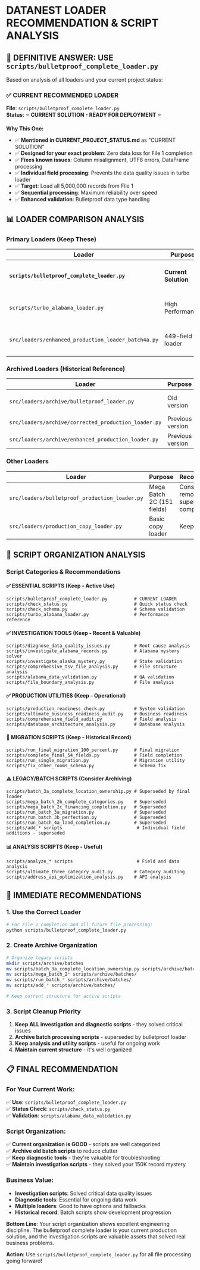 # DATANEST LOADER RECOMMENDATION & SCRIPT ANALYSIS

## 🎯 **DEFINITIVE ANSWER: USE `scripts/bulletproof_complete_loader.py`**

Based on analysis of all loaders and your current project status:

### **✅ CURRENT RECOMMENDED LOADER**
**File**: `scripts/bulletproof_complete_loader.py`  
**Status**: ⭐ **CURRENT SOLUTION - READY FOR DEPLOYMENT** ⭐

**Why This One:**
- ✅ **Mentioned in CURRENT_PROJECT_STATUS.md** as "CURRENT SOLUTION"
- ✅ **Designed for your exact problem**: Zero data loss for File 1 completion  
- ✅ **Fixes known issues**: Column misalignment, UTF8 errors, DataFrame processing
- ✅ **Individual field processing**: Prevents the data quality issues in turbo loader
- ✅ **Target**: Load all 5,000,000 records from File 1
- ✅ **Sequential processing**: Maximum reliability over speed
- ✅ **Enhanced validation**: Bulletproof data type handling

## 📊 **LOADER COMPARISON ANALYSIS**

### **Primary Loaders (Keep These)**

| Loader | Purpose | Status | Use Case |
|--------|---------|--------|----------|
| **`scripts/bulletproof_complete_loader.py`** | **Current Solution** | ✅ **USE THIS** | File 1 completion, File 2, all future files |
| `scripts/turbo_alabama_loader.py` | High Performance | ⚠️ Has data quality issues | Reference only - don't use until fixed |
| `src/loaders/enhanced_production_loader_batch4a.py` | 449-field loader | ✅ Working but slower | Alternative if bulletproof has issues |

### **Archived Loaders (Historical Reference)**

| Loader | Purpose | Status | Action |
|--------|---------|--------|--------|
| `src/loaders/archive/bulletproof_loader.py` | Old version | ❌ Outdated (5 fields only) | Keep archived |
| `src/loaders/archive/corrected_production_loader.py` | Previous version | ❌ Superseded | Keep archived |
| `src/loaders/archive/enhanced_production_loader.py` | Previous version | ❌ Superseded | Keep archived |

### **Other Loaders**
| Loader | Purpose | Recommendation |
|--------|---------|----------------|
| `src/loaders/bulletproof_production_loader.py` | Mega Batch 2C (151 fields) | Consider removing - superseded by complete loader |
| `src/loaders/production_copy_loader.py` | Basic copy loader | Keep as utility |

## 🧹 **SCRIPT ORGANIZATION ANALYSIS**

### **Script Categories & Recommendations**

#### **✅ ESSENTIAL SCRIPTS (Keep - Active Use)**
```
scripts/bulletproof_complete_loader.py          # CURRENT LOADER
scripts/check_status.py                         # Quick status check
scripts/check_schema.py                         # Schema validation
scripts/turbo_alabama_loader.py                 # Performance reference
```

#### **✅ INVESTIGATION TOOLS (Keep - Recent & Valuable)**
```
scripts/diagnose_data_quality_issues.py         # Root cause analysis
scripts/investigate_alabama_records.py          # Alabama mystery solver
scripts/investigate_alaska_mystery.py           # State validation
scripts/comprehensive_tsv_file_analysis.py      # File structure analysis
scripts/alabama_data_validation.py              # QA validation
scripts/file_boundary_analysis.py               # File analysis
```

#### **✅ PRODUCTION UTILITIES (Keep - Operational)**
```
scripts/production_readiness_check.py           # System validation  
scripts/ultimate_business_readiness_audit.py    # Business readiness
scripts/comprehensive_field_audit.py            # Field analysis
scripts/database_architecture_analysis.py       # Database analysis
```

#### **🔄 MIGRATION SCRIPTS (Keep - Historical Record)**
```
scripts/run_final_migration_100_percent.py      # Final migration
scripts/complete_final_54_fields.py             # Field completion
scripts/run_single_migration.py                 # Migration utility
scripts/fix_other_rooms_schema.py               # Schema fix
```

#### **⚠️ LEGACY/BATCH SCRIPTS (Consider Archiving)**
```
scripts/batch_3a_complete_location_ownership.py # Superseded by final loader
scripts/mega_batch_2b_complete_categories.py    # Superseded
scripts/mega_batch_2c_financing_completion.py   # Superseded  
scripts/run_batch_3a_migration.py               # Superseded
scripts/run_batch_3b_perfection.py              # Superseded
scripts/run_batch_4a_land_completion.py         # Superseded
scripts/add_* scripts                            # Individual field additions - superseded
```

#### **📊 ANALYSIS SCRIPTS (Keep - Useful)**
```
scripts/analyze_* scripts                        # Field and data analysis
scripts/ultimate_three_category_audit.py        # Category auditing
scripts/address_api_optimization_analysis.py    # API analysis
```

## 🎯 **IMMEDIATE RECOMMENDATIONS**

### **1. Use the Correct Loader**
```bash
# For File 1 completion and all future file processing:
python scripts/bulletproof_complete_loader.py
```

### **2. Create Archive Organization**
```bash
# Organize legacy scripts
mkdir scripts/archive/batches
mv scripts/batch_3a_complete_location_ownership.py scripts/archive/batches/
mv scripts/mega_batch_2* scripts/archive/batches/
mv scripts/run_batch_* scripts/archive/batches/
mv scripts/add_* scripts/archive/batches/

# Keep current structure for active scripts
```

### **3. Script Cleanup Priority**
1. **Keep ALL investigation and diagnostic scripts** - they solved critical issues
2. **Archive batch processing scripts** - superseded by bulletproof loader
3. **Keep analysis and utility scripts** - useful for ongoing work
4. **Maintain current structure** - it's well organized

## 📋 **FINAL RECOMMENDATION**

### **For Your Current Work:**
✅ **Use**: `scripts/bulletproof_complete_loader.py`  
✅ **Status Check**: `scripts/check_status.py`  
✅ **Validation**: `scripts/alabama_data_validation.py`

### **Script Organization:**
✅ **Current organization is GOOD** - scripts are well categorized  
✅ **Archive old batch scripts** to reduce clutter  
✅ **Keep diagnostic tools** - they're valuable for troubleshooting  
✅ **Maintain investigation scripts** - they solved your 150K record mystery

### **Business Value:**
- **Investigation scripts**: Solved critical data quality issues
- **Diagnostic tools**: Essential for ongoing data work  
- **Multiple loaders**: Good to have options and fallbacks
- **Historical record**: Batch scripts show development progression

**Bottom Line**: Your script organization shows excellent engineering discipline. The bulletproof complete loader is your current production solution, and the investigation scripts are valuable assets that solved real business problems.

**Action**: Use `scripts/bulletproof_complete_loader.py` for all file processing going forward! 